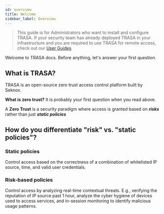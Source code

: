 ```yaml
---
id: overview
title: Welcome
sidebar_label: Overview
---
```


> This guide is for Administrators who want to install and configure TRASA. If your security team has already deployed TRASA in your infrastructure and you are required to use TRASA for remote access, check out our [User Guides](https://www.trasa.io/docs/guides/getting-started "User Guides")

Welcome to TRASA docs. Before anything, let's answer your first question.

## What is TRASA?
TRASA is an open-source zero trust access control platform built by Seknox.

**What is zero trust?** It is probably your first question when you read above.

A **Zero Trust** is a security paradigm where access is granted based on  **_risks_** rather than just **_static policies_**

## How do you differentiate "risk" vs. "static policies"?
### Static policies
Control access based on the correctness of a combination of whitelisted IP source, time, and valid user credentials.

### Risk-based policies
Control access by analyzing real-time contextual threats. E.g., verifying the reputation of IP source past 1 hour, analyze the cyber hygiene of devices used to access services, and in-session monitoring to identify malicious usage patterns.
